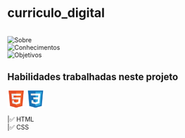 # curriculo_digital

<br>
<img src="https://github.com/micheleldsk/curriculo_digital/assets/102632136/4bcc2fac-d179-4fdd-b650-be1e6908c805" alt="Sobre">
<br>
<img src="https://github.com/micheleldsk/curriculo_digital/assets/102632136/3a703f29-4c78-4750-a919-6c15f1b8597a" alt="Conhecimentos">
<br>
<img src="https://github.com/micheleldsk/curriculo_digital/assets/102632136/7dba6c2f-d2f4-4781-8cce-2b193d7d5542" alt="Objetivos">
<br>
<h2> Habilidades trabalhadas neste projeto </h2>
<div style="display: inline_block" align="">
    <img align="center" alt="" height="40em" width="40em" src="https://raw.githubusercontent.com/devicons/devicon/master/icons/html5/html5-original.svg">
    <img align="center" alt="" height="40em" width="40em" src="https://raw.githubusercontent.com/devicons/devicon/master/icons/css3/css3-original.svg">
</div>
    <br>
|✅ HTML <br>
|✅ CSS <br>

